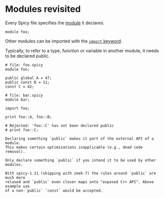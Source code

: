 # Modules revisited

Every Spicy file specifies the
[module](https://docs.zeek.org/projects/spicy/en/latest/programming/language/modules.html)
it declares.

```spicy
module foo;
```

Other modules can be imported with the [`import`
keyword](https://docs.zeek.org/projects/spicy/en/latest/programming/language/statements.html#import).

Typically, to refer to a type, function or variable in another module, it needs
to be declared public.

```spicy
# file: foo.spicy
module foo;

public global A = 47;
public const B = 11;
const C = 42;
```

```spicy
# file: bar.spicy
module bar;

import foo;

print foo::A, foo::B;

# Rejected: 'foo::C' has not been declared public
# print foo::C;
```

```admonish hint
Declaring something `public` makes it part of the external API of a module.
This makes certain optimizations inapplicable (e.g., dead code removal).

Only declare something `public` if you intend it to be used by other modules.
```

```admonish note
With spicy-1.11 (shipping with zeek-7) the rules around `public` are much more
relaxed and `public` even closer maps onto "exposed C++ API". Above example use
of a non-`public` `const` would be accepted.
```

